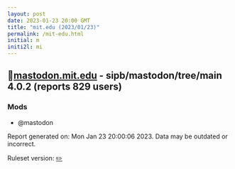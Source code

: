 ```yaml
---
layout: post
date: 2023-01-23 20:00 GMT
title: "mit.edu (2023/01/23)"
permalink: /mit-edu.html
initial: m
initi2l: mi
---
```


## 🐘[mastodon.mit.edu](https://mastodon.mit.edu) - sipb/mastodon/tree/main 4.0.2 (reports 829 users)

### Mods
 * @mastodon

Report generated on: Mon Jan 23 20:00:06 2023. Data may be outdated or incorrect.

Ruleset version: [✏️](/version-pencil)

